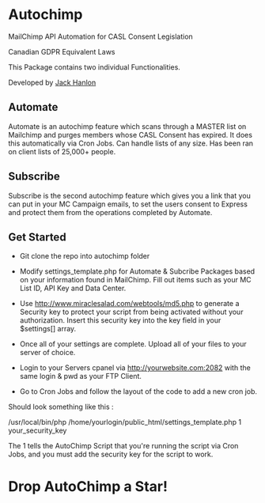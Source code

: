 # Autochimp
MailChimp API Automation for CASL Consent Legislation 

Canadian GDPR Equivalent Laws

This Package contains two individual Functionalities.

Developed by <a href="https://github.com/jack-hanlon">Jack Hanlon</a>

<h2>Automate</h2>
Automate is an autochimp feature which scans through a MASTER list on Mailchimp and purges members whose CASL Consent has expired. It does this automatically via Cron Jobs. Can handle lists of any size. Has been ran on client lists of 25,000+ people.
<h2>Subscribe</h2>
Subscribe is the second autochimp feature which gives you a link that you can put in your MC Campaign emails, to set the users consent to Express and protect them from the operations completed by Automate.

<h2>Get Started</h2>
  
* Git clone the repo into autochimp folder
 
* Modify settings_template.php for Automate & Subcribe Packages based on your information found in MailChimp. Fill out items such as your MC  List ID, API Key and Data Center.

* Use http://www.miraclesalad.com/webtools/md5.php to generate a Security key to protect your script from being activated without your authorization. Insert this security key into the key field in your $settings[] array. 

* Once all of your settings are complete. Upload all of your files to your server of choice.

* Login to your Servers cpanel via http://yourwebsite.com:2082 with the same login & pwd as your FTP Client.

* Go to Cron Jobs and follow the layout of the code to add a new cron job.

Should look something like this : 

/usr/local/bin/php /home/yourlogin/public_html/settings_template.php 1 your_security_key

The 1 tells the AutoChimp Script that you're running the script via Cron Jobs, and you must add the security key for the script to work.


<h1>Drop AutoChimp a Star!</h1>
<h2And Get AutoChimping!!!</h2>
